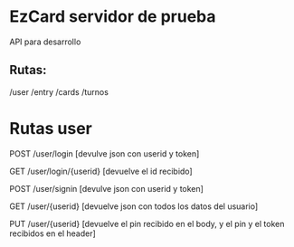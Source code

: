# EzCard servidor de prueba
API para desarrollo

Rutas:
------
/user
/entry
/cards
/turnos


Rutas user
=================
POST /user/login [devulve json con userid y token]

GET /user/login/{userid} [devuelve el id recibido]

POST
/user/signin [devulve json con userid y token]

GET
/user/{userid} [devuelve json con todos los datos del usuario]

PUT
/user/{userid} [devuelve el pin recibido en el body, y el pin y el token recibidos en el header]


